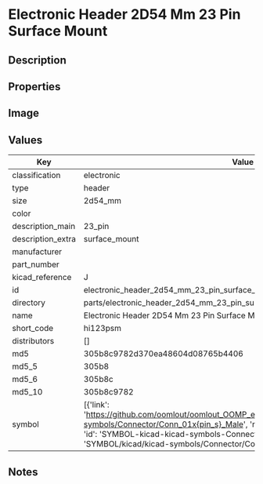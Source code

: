 # Electronic Header 2D54 Mm 23 Pin Surface Mount

## Description

## Properties


## Image


## Values

| Key | Value |
| --- | --- |
| classification | electronic |
| type | header |
| size | 2d54_mm |
| color |  |
| description_main | 23_pin |
| description_extra | surface_mount |
| manufacturer |  |
| part_number |  |
| kicad_reference | J |
| id | electronic_header_2d54_mm_23_pin_surface_mount |
| directory | parts/electronic_header_2d54_mm_23_pin_surface_mount |
| name | Electronic Header 2D54 Mm 23 Pin Surface Mount |
| short_code | hi123psm |
| distributors | [] |
| md5 | 305b8c9782d370ea48604d08765b4406 |
| md5_5 | 305b8 |
| md5_6 | 305b8c |
| md5_10 | 305b8c9782 |
| symbol | [{'link': 'https://github.com/oomlout/oomlout_OOMP_eda_V2/tree/main/SYMBOL/kicad/kicad-symbols/Connector/Conn_01x{pin_s}_Male', 'name': 'Connector : Conn_01x23_Male', 'id': 'SYMBOL-kicad-kicad-symbols-Connector-Conn_01x23_Male', 'directory': 'SYMBOL/kicad/kicad-symbols/Connector/Conn_01x23_Male/'}] |

## Notes

